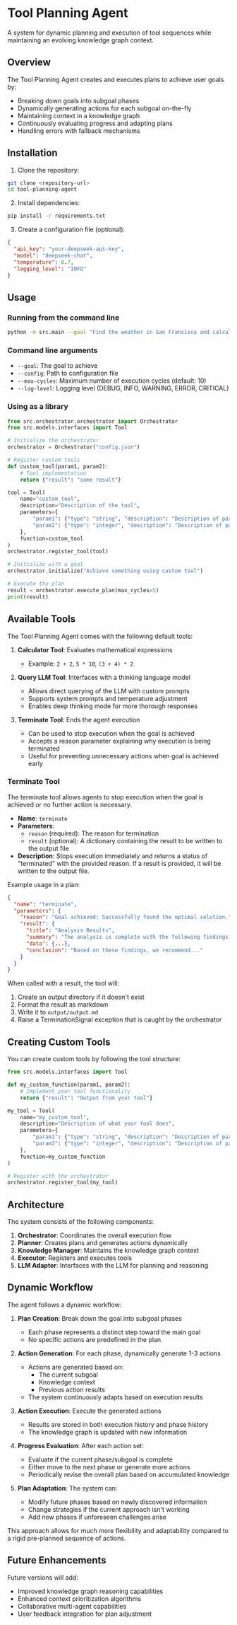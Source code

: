 # Tool Planning Agent

A system for dynamic planning and execution of tool sequences while maintaining an evolving knowledge graph context.

## Overview

The Tool Planning Agent creates and executes plans to achieve user goals by:
- Breaking down goals into subgoal phases
- Dynamically generating actions for each subgoal on-the-fly
- Maintaining context in a knowledge graph
- Continuously evaluating progress and adapting plans
- Handling errors with fallback mechanisms

## Installation

1. Clone the repository:
```bash
git clone <repository-url>
cd tool-planning-agent
```

2. Install dependencies:
```bash
pip install -r requirements.txt
```

3. Create a configuration file (optional):
```json
{
  "api_key": "your-deepseek-api-key",
  "model": "deepseek-chat",
  "temperature": 0.7,
  "logging_level": "INFO"
}
```

## Usage

### Running from the command line

```bash
python -m src.main --goal "Find the weather in San Francisco and calculate the average temperature for the week" --config config.json
```

### Command line arguments

- `--goal`: The goal to achieve
- `--config`: Path to configuration file
- `--max-cycles`: Maximum number of execution cycles (default: 10)
- `--log-level`: Logging level (DEBUG, INFO, WARNING, ERROR, CRITICAL)

### Using as a library

```python
from src.orchestrator.orchestrator import Orchestrator
from src.models.interfaces import Tool

# Initialize the orchestrator
orchestrator = Orchestrator("config.json")

# Register custom tools
def custom_tool(param1, param2):
    # Tool implementation
    return {"result": "some result"}

tool = Tool(
    name="custom_tool",
    description="Description of the tool",
    parameters={
        "param1": {"type": "string", "description": "Description of param1"},
        "param2": {"type": "integer", "description": "Description of param2"}
    },
    function=custom_tool
)
orchestrator.register_tool(tool)

# Initialize with a goal
orchestrator.initialize("Achieve something using custom tool")

# Execute the plan
result = orchestrator.execute_plan(max_cycles=5)
print(result)
```

## Available Tools

The Tool Planning Agent comes with the following default tools:

1. **Calculator Tool**: Evaluates mathematical expressions
   - Example: `2 + 2`, `5 * 10`, `(3 + 4) * 2`
   
2. **Query LLM Tool**: Interfaces with a thinking language model
   - Allows direct querying of the LLM with custom prompts
   - Supports system prompts and temperature adjustment
   - Enables deep thinking mode for more thorough responses
   
3. **Terminate Tool**: Ends the agent execution
   - Can be used to stop execution when the goal is achieved
   - Accepts a reason parameter explaining why execution is being terminated
   - Useful for preventing unnecessary actions when goal is achieved early

### Terminate Tool

The terminate tool allows agents to stop execution when the goal is achieved or no further action is necessary.

- **Name**: `terminate`
- **Parameters**:
  - `reason` (required): The reason for termination
  - `result` (optional): A dictionary containing the result to be written to the output file
- **Description**: Stops execution immediately and returns a status of "terminated" with the provided reason. If a result is provided, it will be written to the output file.

Example usage in a plan:
```json
{
  "name": "terminate",
  "parameters": {
    "reason": "Goal achieved: Successfully found the optimal solution.",
    "result": {
      "title": "Analysis Results",
      "summary": "The analysis is complete with the following findings...",
      "data": {...},
      "conclusion": "Based on these findings, we recommend..."
    }
  }
}
```

When called with a result, the tool will:
1. Create an output directory if it doesn't exist
2. Format the result as markdown
3. Write it to `output/output.md`
4. Raise a TerminationSignal exception that is caught by the orchestrator

## Creating Custom Tools

You can create custom tools by following the tool structure:

```python
from src.models.interfaces import Tool

def my_custom_function(param1, param2):
    # Implement your tool functionality
    return {"result": "Output from your tool"}

my_tool = Tool(
    name="my_custom_tool",
    description="Description of what your tool does",
    parameters={
        "param1": {"type": "string", "description": "Description of param1"},
        "param2": {"type": "integer", "description": "Description of param2"}
    },
    function=my_custom_function
)

# Register with the orchestrator
orchestrator.register_tool(my_tool)
```

## Architecture

The system consists of the following components:

1. **Orchestrator**: Coordinates the overall execution flow
2. **Planner**: Creates plans and generates actions dynamically
3. **Knowledge Manager**: Maintains the knowledge graph context
4. **Executor**: Registers and executes tools
5. **LLM Adapter**: Interfaces with the LLM for planning and reasoning

## Dynamic Workflow

The agent follows a dynamic workflow:

1. **Plan Creation**: Break down the goal into subgoal phases
   - Each phase represents a distinct step toward the main goal
   - No specific actions are predefined in the plan

2. **Action Generation**: For each phase, dynamically generate 1-3 actions
   - Actions are generated based on:
     - The current subgoal
     - Knowledge context
     - Previous action results
   - The system continuously adapts based on execution results

3. **Action Execution**: Execute the generated actions
   - Results are stored in both execution history and phase history
   - The knowledge graph is updated with new information

4. **Progress Evaluation**: After each action set:
   - Evaluate if the current phase/subgoal is complete
   - Either move to the next phase or generate more actions
   - Periodically revise the overall plan based on accumulated knowledge

5. **Plan Adaptation**: The system can:
   - Modify future phases based on newly discovered information
   - Change strategies if the current approach isn't working
   - Add new phases if unforeseen challenges arise

This approach allows for much more flexibility and adaptability compared to a rigid pre-planned sequence of actions.

## Future Enhancements

Future versions will add:
- Improved knowledge graph reasoning capabilities
- Enhanced context prioritization algorithms
- Collaborative multi-agent capabilities
- User feedback integration for plan adjustment